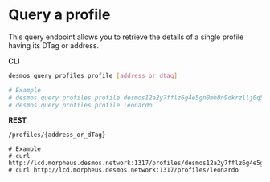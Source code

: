 # Query a profile
This query endpoint allows you to retrieve the details of a single profile having its DTag or address. 

**CLI**
 ```bash
desmos query profiles profile [address_or_dtag]

# Example
# desmos query profiles profile desmos12a2y7fflz6g4e5gn0mh0n9dkrzllj0q5vx7c6t
# desmos query profiles profile leonardo
``` 

**REST**
```
/profiles/{address_or_dTag}

# Example
# curl http://lcd.morpheus.desmos.network:1317/profiles/desmos12a2y7fflz6g4e5gn0mh0n9dkrzllj0q5vx7c6t
# curl http://lcd.morpheus.desmos.network:1317/profiles/leonardo
```